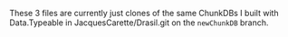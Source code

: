 
These 3 files are currently just clones of the same ChunkDBs I built with Data.Typeable in JacquesCarette/Drasil.git on the `newChunkDB` branch.
